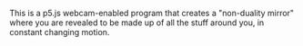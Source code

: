 This is a p5.js webcam-enabled program that creates a "non-duality mirror" where you are revealed to be made up of all the stuff around you, in constant changing motion.
